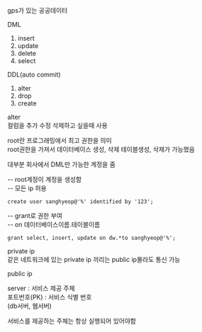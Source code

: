 gps가 있는 공공데이터

DML
1. insert
2. update
3. delete
4. select

DDL(auto commit)
1. alter
2. drop
3. create

alter   
컬럼을 추가 수정 삭제하고 싶을때 사용

root란 프로그래밍에서 최고 권한을 의미  
root권한을 가져서 데이터베이스 생성, 삭제 테이블생성, 삭제가 가능했음

대부분 회사에서 DML만 가능한 계정을 줌

-- root계정이 계정을 생성함  
-- 모든 ip 허용  

    create user sanghyeop@'%' identified by '123';

-- grant로 권한 부여  
-- on 데이터베이스이름.테이블이름  
    
    grant select, insert, update on dw.*to sanghyeop@'%';

private ip  
같은 네트워크에 있는 private ip
끼리는 public ip몰라도 통신 가능

public ip

server : 서비스 제공 주체  
포트번호(PK) : 서비스 식별 번호  
(db서버, 웹서버)

서비스를 제공하는 주체는 항상
실행되어 있어야함
